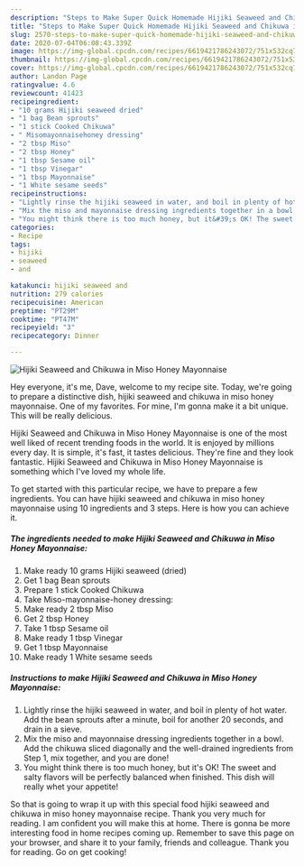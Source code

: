 ```yaml
---
description: "Steps to Make Super Quick Homemade Hijiki Seaweed and Chikuwa in Miso Honey Mayonnaise"
title: "Steps to Make Super Quick Homemade Hijiki Seaweed and Chikuwa in Miso Honey Mayonnaise"
slug: 2570-steps-to-make-super-quick-homemade-hijiki-seaweed-and-chikuwa-in-miso-honey-mayonnaise
date: 2020-07-04T06:08:43.339Z
image: https://img-global.cpcdn.com/recipes/6619421786243072/751x532cq70/hijiki-seaweed-and-chikuwa-in-miso-honey-mayonnaise-recipe-main-photo.jpg
thumbnail: https://img-global.cpcdn.com/recipes/6619421786243072/751x532cq70/hijiki-seaweed-and-chikuwa-in-miso-honey-mayonnaise-recipe-main-photo.jpg
cover: https://img-global.cpcdn.com/recipes/6619421786243072/751x532cq70/hijiki-seaweed-and-chikuwa-in-miso-honey-mayonnaise-recipe-main-photo.jpg
author: Landon Page
ratingvalue: 4.6
reviewcount: 41423
recipeingredient:
- "10 grams Hijiki seaweed dried"
- "1 bag Bean sprouts"
- "1 stick Cooked Chikuwa"
- " Misomayonnaisehoney dressing"
- "2 tbsp Miso"
- "2 tbsp Honey"
- "1 tbsp Sesame oil"
- "1 tbsp Vinegar"
- "1 tbsp Mayonnaise"
- "1 White sesame seeds"
recipeinstructions:
- "Lightly rinse the hijiki seaweed in water, and boil in plenty of hot water. Add the bean sprouts after a minute, boil for another 20 seconds, and drain in a sieve."
- "Mix the miso and mayonnaise dressing ingredients together in a bowl. Add the chikuwa sliced diagonally and the well-drained ingredients from Step 1, mix together, and you are done!"
- "You might think there is too much honey, but it&#39;s OK! The sweet and salty flavors will be perfectly balanced when finished. This dish will really whet your appetite!"
categories:
- Recipe
tags:
- hijiki
- seaweed
- and

katakunci: hijiki seaweed and 
nutrition: 279 calories
recipecuisine: American
preptime: "PT29M"
cooktime: "PT47M"
recipeyield: "3"
recipecategory: Dinner

---
```



![Hijiki Seaweed and Chikuwa in Miso Honey Mayonnaise](https://img-global.cpcdn.com/recipes/6619421786243072/751x532cq70/hijiki-seaweed-and-chikuwa-in-miso-honey-mayonnaise-recipe-main-photo.jpg)

Hey everyone, it's me, Dave, welcome to my recipe site. Today, we're going to prepare a distinctive dish, hijiki seaweed and chikuwa in miso honey mayonnaise. One of my favorites. For mine, I'm gonna make it a bit unique. This will be really delicious.



Hijiki Seaweed and Chikuwa in Miso Honey Mayonnaise is one of the most well liked of recent trending foods in the world. It is enjoyed by millions every day. It is simple, it's fast, it tastes delicious. They're fine and they look fantastic. Hijiki Seaweed and Chikuwa in Miso Honey Mayonnaise is something which I've loved my whole life.


To get started with this particular recipe, we have to prepare a few ingredients. You can have hijiki seaweed and chikuwa in miso honey mayonnaise using 10 ingredients and 3 steps. Here is how you can achieve it.

<!--inarticleads1-->

##### The ingredients needed to make Hijiki Seaweed and Chikuwa in Miso Honey Mayonnaise:

1. Make ready 10 grams Hijiki seaweed (dried)
1. Get 1 bag Bean sprouts
1. Prepare 1 stick Cooked Chikuwa
1. Take  Miso-mayonnaise-honey dressing:
1. Make ready 2 tbsp Miso
1. Get 2 tbsp Honey
1. Take 1 tbsp Sesame oil
1. Make ready 1 tbsp Vinegar
1. Get 1 tbsp Mayonnaise
1. Make ready 1 White sesame seeds




<!--inarticleads2-->

##### Instructions to make Hijiki Seaweed and Chikuwa in Miso Honey Mayonnaise:

1. Lightly rinse the hijiki seaweed in water, and boil in plenty of hot water. Add the bean sprouts after a minute, boil for another 20 seconds, and drain in a sieve.
1. Mix the miso and mayonnaise dressing ingredients together in a bowl. Add the chikuwa sliced diagonally and the well-drained ingredients from Step 1, mix together, and you are done!
1. You might think there is too much honey, but it&#39;s OK! The sweet and salty flavors will be perfectly balanced when finished. This dish will really whet your appetite!




So that is going to wrap it up with this special food hijiki seaweed and chikuwa in miso honey mayonnaise recipe. Thank you very much for reading. I am confident you will make this at home. There is gonna be more interesting food in home recipes coming up. Remember to save this page on your browser, and share it to your family, friends and colleague. Thank you for reading. Go on get cooking!
